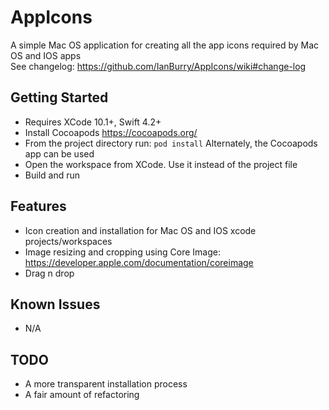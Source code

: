 # AppIcons
A simple Mac OS application for creating all the app icons required by Mac OS and IOS apps  
See changelog: https://github.com/IanBurry/AppIcons/wiki#change-log

## Getting Started
* Requires XCode 10.1+, Swift 4.2+
* Install Cocoapods https://cocoapods.org/
* From the project directory run: ``` pod install ``` Alternately, the Cocoapods app can be used
* Open the workspace from XCode. Use it instead of the project file
* Build and run

## Features
* Icon creation and installation for Mac OS and IOS xcode projects/workspaces
* Image resizing and cropping using Core Image: https://developer.apple.com/documentation/coreimage
* Drag n drop

## Known Issues
* N/A 

## TODO
* A more transparent installation process
* A fair amount of refactoring

